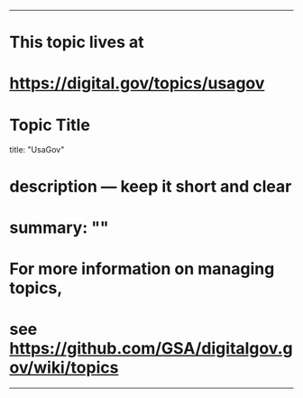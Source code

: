 
---
# This topic lives at
# https://digital.gov/topics/usagov

# Topic Title
title: "UsaGov"

# description — keep it short and clear
# summary: ""


# For more information on managing topics,
# see https://github.com/GSA/digitalgov.gov/wiki/topics
---